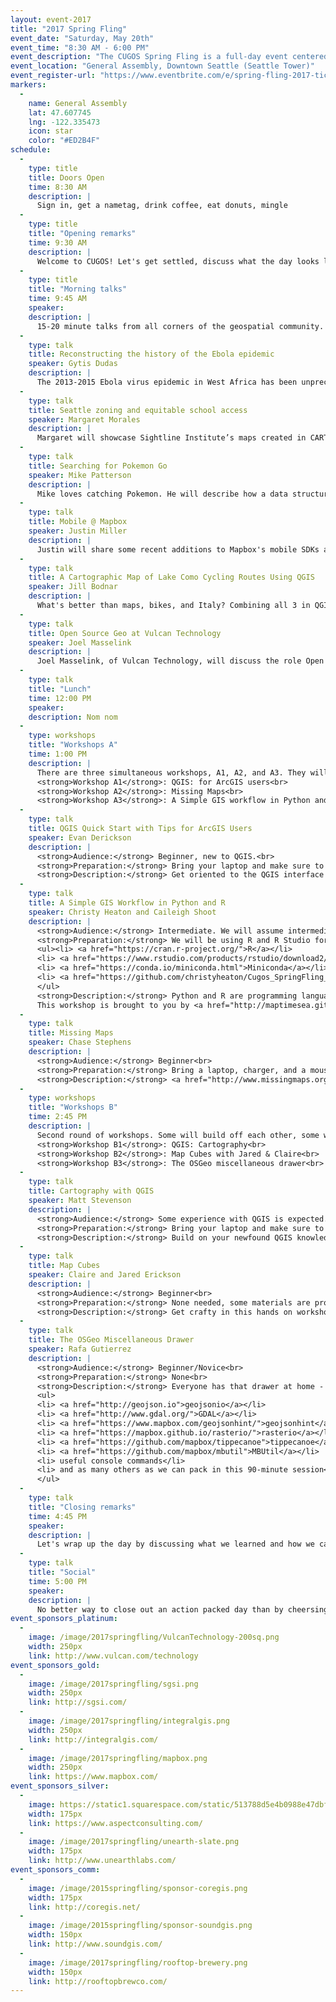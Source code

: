 ```yaml
---
layout: event-2017
title: "2017 Spring Fling"
event_date: "Saturday, May 20th"
event_time: "8:30 AM - 6:00 PM"
event_description: "The CUGOS Spring Fling is a full-day event centered around open source geography. This is a great way to learn about new mapping software, hear how companies are integrating location into their products, and get some hands-on experience with important tools like Leaflet, AWS, Turf.js, and QGIS. We welcome students, professionals, map lovers, coders, and anyone with a passion for learning about spatial information. The Spring Fling is designed for anyone with an interest in maps and open source software."
event_location: "General Assembly, Downtown Seattle (Seattle Tower)"
event_register-url: "https://www.eventbrite.com/e/spring-fling-2017-tickets-33297602024"
markers:
  -
    name: General Assembly
    lat: 47.607745
    lng: -122.335473
    icon: star
    color: "#ED2B4F"
schedule:
  -
    type: title
    title: Doors Open
    time: 8:30 AM
    description: |
      Sign in, get a nametag, drink coffee, eat donuts, mingle
  -
    type: title
    title: "Opening remarks"
    time: 9:30 AM
    description: |
      Welcome to CUGOS! Let's get settled, discuss what the day looks like, and get excited for the opportunity to share a space together.
  -
    type: title
    title: "Morning talks"
    time: 9:45 AM
    speaker:
    description: |
      15-20 minute talks from all corners of the geospatial community.
  -
    type: talk
    title: Reconstructing the history of the Ebola epidemic
    speaker: Gytis Dudas
    description: |
      The 2013-2015 Ebola virus epidemic in West Africa has been unprecedented in its magnitude and duration. Advances in genetic sequencing technologies have given us complete virus genomes from over 5% of known cases and sequence data were employed for the first time to direct near real time healthcare response on the ground. On behalf of my numerous colleagues and international collaborators I will show how our team used state-of-the-art methods to reconstruct the history of the epidemic from sequence data from its inception in late 2013 to its decline and extinction in 2015. I will describe what our model told us about the drivers of the epidemic and issues of logistics and data availability we encountered along the way.
  -
    type: talk
    title: Seattle zoning and equitable school access
    speaker: Margaret Morales
    description: |
      Margaret will showcase Sightline Institute’s maps created in CARTO linking Seattle city zoning with access to the city’s public schools and parks. The maps show that highly restrictive single-family zoning segregates attendance at the city’s top public elementary schools, making the student body disproportionately white, non-poor, and English speaking. Park access is similarly unbalanced across the city. Mrs. Morales works at the Sightline Institute, Cascadia’s sustainability think tank, where she focuses on housing policy solutions that make Seattle a more walkable, welcoming, and sustainable city.
  -
    type: talk
    title: Searching for Pokemon Go
    speaker: Mike Patterson
    description: |
      Mike loves catching Pokemon. He will describe how a data structure called KD-Trees (https://en.wikipedia.org/wiki/K-d_tree) can help calculate minimum distances between sets of locations, using the example of Pokemon in Hong Kong. Then he will show how to scale these trees to billions of locations using Apache Spark.
  -
    type: talk
    title: Mobile @ Mapbox
    speaker: Justin Miller
    description: |
      Justin will share some recent additions to Mapbox's mobile SDKs as well as share some insight into developing mapbox-gl-native in the open.
  -
    type: talk
    title: A Cartographic Map of Lake Como Cycling Routes Using QGIS
    speaker: Jill Bodnar
    description: |
      What's better than maps, bikes, and Italy? Combining all 3 in QGIS! The Lombardy region of Lake Como, Italy, has a long history of professional cycling races and is a favored destination for cyclists to train and visit on holiday. Over the past two years it has become my home away from home and I found a need for a comprehensive cycling map of the area. As a personal project I have been exploring the world of QGIS to create a cartographic map of cycling routes in the area. I'll describe the background of the project, the data I've used, and what I've learned about cartography and features in QGIS.
  -
    type: talk
    title: Open Source Geo at Vulcan Technology
    speaker: Joel Masselink
    description: |
      Joel Masselink, of Vulcan Technology, will discuss the role Open Source tools play in the work of a developing software for philanthropy. Vulcan Tech develops solutions to global challenges as varied as climate change, poaching/wildlife trafficking, illegal fishing, and rural connectivity. Open source software and open data are critical to this work.
  -
    type: talk
    title: "Lunch"
    time: 12:00 PM
    speaker:
    description: Nom nom
  -
    type: workshops
    title: "Workshops A"
    time: 1:00 PM
    description: |
      There are three simultaneous workshops, A1, A2, and A3. They will be split between different rooms throughout the space.<br><br>
      <strong>Workshop A1</strong>: QGIS: for ArcGIS users<br>
      <strong>Workshop A2</strong>: Missing Maps<br>
      <strong>Workshop A3</strong>: A Simple GIS workflow in Python and R<br>
  -
    type: talk
    title: QGIS Quick Start with Tips for ArcGIS Users
    speaker: Evan Derickson
    description: |
      <strong>Audience:</strong> Beginner, new to QGIS.<br>
      <strong>Preparation:</strong> Bring your laptop and make sure to have <a href="http://qgis.org">QGIS</a> 2.16 or later installed.<br>
      <strong>Description:</strong> Get oriented to the QGIS interface and references to essential resources for QGIS. Proceed with specific functions of QGIS, with tips for users familiar with ArcGIS features: loading data, working with layers, and geoprocessing; and how to leverage the vast resource provided with QGIS as plug-ins. Plug-ins are part of the primary toolkit for QGIS, they are also the key to extending QGIS functionality. We'll explore file formats, data entry and forms, and raster processing. This workshop stands alone as an introduction to QGIS, and is also great preparation for <em>Cartography with QGIS</em> in the second workshop session.   
  -
    type: talk
    title: A Simple GIS Workflow in Python and R
    speaker: Christy Heaton and Caileigh Shoot
    description: |
      <strong>Audience:</strong> Intermediate. We will assume intermediate understanding of GIS and basic understanding of R or Python.<br>
      <strong>Preparation:</strong> We will be using R and R Studio for the R portion, and Miniconda, Geopandas, and Jupyter Notebooks for the Python portion. If you want to follow along, please come with the following installed:<br>
      <ul><li> <a href="https://cran.r-project.org/">R</a></li>
      <li> <a href="https://www.rstudio.com/products/rstudio/download2/">R Studio</a></li>
      <li> <a href="https://conda.io/miniconda.html">Miniconda</a></li>
      <li> <a href="https://github.com/christyheaton/Cugos_SpringFling_2017">This GitHub Repo</a>, and follow the Getting Started section in the README.md to get the conda environment set up.</li>
      </ul>
      <strong>Description:</strong> Python and R are programming languages commonly used to automate GIS workflows. Join us to learn the very basics of both, their strengths and weaknesses, and use them to automate a simple GIS workflow using vector data. Attendees are welcome to come to watch and learn, and will also be provided necessary code and data if they want to follow along.
      This workshop is brought to you by <a href="http://maptimesea.github.io/">Maptime Seattle</a>. Join our <a href="https://www.meetup.com/MaptimeSEA/">Meetup group</a> to be notified of our free talk and social events!
  -
    type: talk
    title: Missing Maps
    speaker: Chase Stephens
    description: |
      <strong>Audience:</strong> Beginner<br>
      <strong>Preparation:</strong> Bring a laptop, charger, and a mouse--for key presses and cursor movement a mouse makes editing tasks easier. No software installation is necessary, activities are browser based.<br>
      <strong>Description:</strong> <a href="http://www.missingmaps.org">Missing Maps</a> is an amazing humanitarian project to map the world's most vulnerable places. When natural disasters (like earthquakes/hurricanes) or epidemic disease (like Ebola/Malaria) occur, first responders such as the Red Cross and Doctors Without Borders need to know where people live, and how to get to them. However, most of the world isn't on any map! Please stop in and learn how to help save lives around the world – we'll be looking at aerial photos and drawing the roads and building outlines that we see into <a href="http://www.openstreetmap.org">OpenStreetMap</a>.
  -
    type: workshops
    title: "Workshops B"
    time: 2:45 PM
    description: |
      Second round of workshops. Some will build off each other, some will be completely new.<br><br>
      <strong>Workshop B1</strong>: QGIS: Cartography<br>
      <strong>Workshop B2</strong>: Map Cubes with Jared & Claire<br>
      <strong>Workshop B3</strong>: The OSGeo miscellaneous drawer<br>
  -
    type: talk
    title: Cartography with QGIS
    speaker: Matt Stevenson
    description: |   
      <strong>Audience:</strong> Some experience with QGIS is expected.<br>
      <strong>Preparation:</strong> Bring your laptop and make sure to have <a href="http://qgis.org">QGIS</a> 2.16 or later installed.<br>
      <strong>Description:</strong> Build on your newfound QGIS knowledge by exploring different cartographic techniques within QGIS. We will briefly review some important cartographic and design concepts, then delve into the Layer Styling panel, various transparency tools, labeling techniques, and layout design to make a map in real time! You can make your map with the data provided, or bring your own data and follow along.    
  -
    type: talk
    title: Map Cubes
    speaker: Claire and Jared Erickson
    description: |
      <strong>Audience:</strong> Beginner<br>
      <strong>Preparation:</strong> None needed, some materials are provided. Bring scissors (or share what's available), a laptop with <a href="http://qgis.org">QGIS</a> and <a href="https://www.giss.nasa.gov/tools/gprojector/">G.Projector</a> if you want to create your own original map cubes.<br>
      <strong>Description:</strong> Get crafty in this hands on workshop.  Learn how to assemble map cubes and then learn how to create your own with G.Projector and QGIS.  Bring a pair of scissors and your laptop with G.Projector and QGIS.  This workshop will be fun for kids and grownups, bring your favorite kid too (if you have one).
  -
    type: talk
    title: The OSGeo Miscellaneous Drawer
    speaker: Rafa Gutierrez
    description: |
      <strong>Audience:</strong> Beginner/Novice<br>
      <strong>Preparation:</strong> None<br>
      <strong>Description:</strong> Everyone has that drawer at home - the <strong>everything</strong> drawer. Many geospatial developers have the same - but for day-to-day tools. Jump into this workshop to learn tips and tricks to expedite workflows, manage and validate spatial data, and join in the show and tell of how we all use these tools. We'll cover:
      <ul>
      <li> <a href="http://geojson.io">geojsonio</a></li>
      <li> <a href="http://www.gdal.org/">GDAL</a></li>
      <li> <a href="https://www.mapbox.com/geojsonhint/">geojsonhint</a></li>
      <li> <a href="https://mapbox.github.io/rasterio/">rasterio</a></li>
      <li> <a href="https://github.com/mapbox/tippecanoe">tippecanoe</a></li>
      <li> <a href="https://github.com/mapbox/mbutil">MBUtil</a></li>
      <li> useful console commands</li>
      <li> and as many others as we can pack in this 90-minute session</li>
      </ul>
  -
    type: talk
    title: "Closing remarks"
    time: 4:45 PM
    speaker:
    description: |
      Let's wrap up the day by discussing what we learned and how we can keep the momentum going at the next CUGOS meeting.
  -
    type: talk
    title: "Social"
    time: 5:00 PM
    speaker:
    description: |
      No better way to close out an action packed day than by cheersing your soda or beer with new friends. Location TBD.
event_sponsors_platinum:
  -
    image: /image/2017springfling/VulcanTechnology-200sq.png
    width: 250px
    link: http://www.vulcan.com/technology
event_sponsors_gold:
  -
    image: /image/2017springfling/sgsi.png
    width: 250px
    link: http://sgsi.com/
  -
    image: /image/2017springfling/integralgis.png
    width: 250px
    link: http://integralgis.com/
  -
    image: /image/2017springfling/mapbox.png
    width: 250px
    link: https://www.mapbox.com/
event_sponsors_silver:
  -
    image: https://static1.squarespace.com/static/513788d5e4b0988e47dbf980/t/5138fe25e4b0d066f2359658/1492553473728/?format=1500w
    width: 175px
    link: https://www.aspectconsulting.com/
  -
    image: /image/2017springfling/unearth-slate.png
    width: 175px
    link: http://www.unearthlabs.com/
event_sponsors_comm:
  -
    image: /image/2015springfling/sponsor-coregis.png
    width: 175px
    link: http://coregis.net/
  -
    image: /image/2015springfling/sponsor-soundgis.png
    width: 150px
    link: http://www.soundgis.com/
  -
    image: /image/2017springfling/rooftop-brewery.png
    width: 150px
    link: http://rooftopbrewco.com/
---
```

